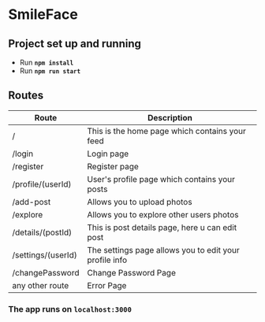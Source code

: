 # SmileFace 

## Project set up and running
* Run **`npm install`**
* Run **`npm run start`**

## Routes

| Route             | Description                                            |
| ----------------- | ------------------------------------------------------ |
| /                 | This is the home page which contains your feed         |
| /login            | Login page                                             |
| /register         | Register page                                          |
| /profile/(userId) | User's profile page which contains your posts          |
| /add-post         | Allows you to upload photos                            |
| /explore          | Allows you to explore other users photos               |
| /details/(postId) | This is post details page, here u can edit post        |
| /settings/(userId)| The settings page allows you to edit your profile info |
| /changePassword   | Change Password Page                                   |
| any other route   | Error Page                                             |

### The app runs on **`localhost:3000`**